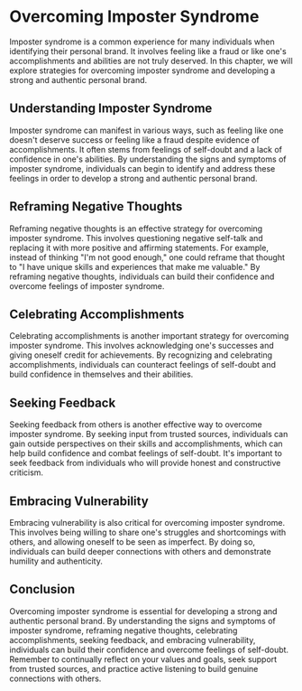 Overcoming Imposter Syndrome
========================================================================

Imposter syndrome is a common experience for many individuals when identifying their personal brand. It involves feeling like a fraud or like one's accomplishments and abilities are not truly deserved. In this chapter, we will explore strategies for overcoming imposter syndrome and developing a strong and authentic personal brand.

Understanding Imposter Syndrome
-------------------------------

Imposter syndrome can manifest in various ways, such as feeling like one doesn't deserve success or feeling like a fraud despite evidence of accomplishments. It often stems from feelings of self-doubt and a lack of confidence in one's abilities. By understanding the signs and symptoms of imposter syndrome, individuals can begin to identify and address these feelings in order to develop a strong and authentic personal brand.

Reframing Negative Thoughts
---------------------------

Reframing negative thoughts is an effective strategy for overcoming imposter syndrome. This involves questioning negative self-talk and replacing it with more positive and affirming statements. For example, instead of thinking "I'm not good enough," one could reframe that thought to "I have unique skills and experiences that make me valuable." By reframing negative thoughts, individuals can build their confidence and overcome feelings of imposter syndrome.

Celebrating Accomplishments
---------------------------

Celebrating accomplishments is another important strategy for overcoming imposter syndrome. This involves acknowledging one's successes and giving oneself credit for achievements. By recognizing and celebrating accomplishments, individuals can counteract feelings of self-doubt and build confidence in themselves and their abilities.

Seeking Feedback
----------------

Seeking feedback from others is another effective way to overcome imposter syndrome. By seeking input from trusted sources, individuals can gain outside perspectives on their skills and accomplishments, which can help build confidence and combat feelings of self-doubt. It's important to seek feedback from individuals who will provide honest and constructive criticism.

Embracing Vulnerability
-----------------------

Embracing vulnerability is also critical for overcoming imposter syndrome. This involves being willing to share one's struggles and shortcomings with others, and allowing oneself to be seen as imperfect. By doing so, individuals can build deeper connections with others and demonstrate humility and authenticity.

Conclusion
----------

Overcoming imposter syndrome is essential for developing a strong and authentic personal brand. By understanding the signs and symptoms of imposter syndrome, reframing negative thoughts, celebrating accomplishments, seeking feedback, and embracing vulnerability, individuals can build their confidence and overcome feelings of self-doubt. Remember to continually reflect on your values and goals, seek support from trusted sources, and practice active listening to build genuine connections with others.
